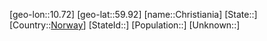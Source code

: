 ﻿---
location: [59.92,10.72]
type: City
tags:
- geo/City


SpocWebEntityId: 29602
isDeleted: false
confidential: public

---
[geo-lon::10.72]
[geo-lat::59.92]
[name::Christiania]
[State::]
[Country::[Norway](geo/Continent/Europe/Norway.md)]
[StateId::]
[Population::]
[Unknown::]

